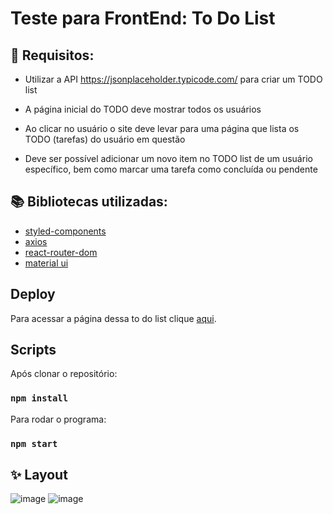 # Teste para FrontEnd: To Do List

## :small_blue_diamond: Requisitos:

- Utilizar a API https://jsonplaceholder.typicode.com/ para criar um TODO list

- A página inicial do TODO deve mostrar todos os usuários

- Ao clicar no usuário o site deve levar para uma página que lista os TODO (tarefas) do usuário em questão

- Deve ser possível adicionar um novo item no TODO list de um usuário específico, bem como marcar uma tarefa como concluída ou pendente

## :books: Bibliotecas utilizadas:
- [styled-components](https://styled-components.com/)
- [axios](https://github.com/axios/axios)
- [react-router-dom](https://v5.reactrouter.com/)
- [material ui](https://mui.com/)

## Deploy

Para acessar a página dessa to do list clique [aqui](https://todolist-layaneb.surge.sh/).

## Scripts

Após clonar o repositório:
### `npm install`

Para rodar o programa:
### `npm start`

## ✨ Layout 
![image](https://user-images.githubusercontent.com/50851374/184707295-4287334a-07ab-49bc-bb6c-5a6def6e3de0.png)
![image](https://user-images.githubusercontent.com/50851374/184707403-bb85f541-1cd2-4a23-8220-ba684dc3e539.png)

